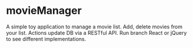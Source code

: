 # movieManager

A simple toy application to manage a movie list. Add, delete movies from your list. Actions update DB via a RESTful API. Run branch React or jQuery to see different implementations.
